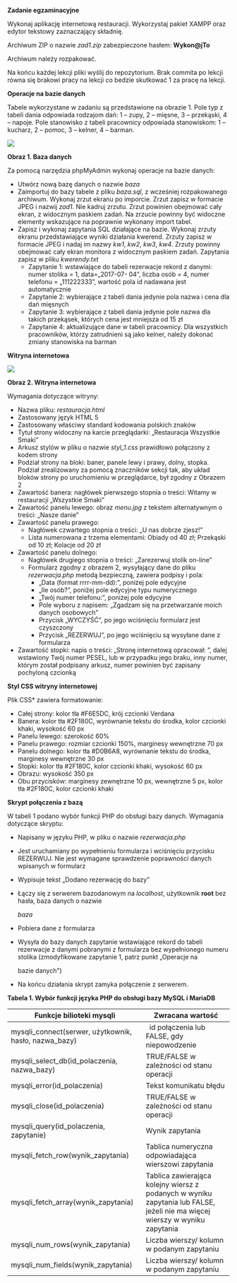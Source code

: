 ﻿**Zadanie egzaminacyjne** 

Wykonaj aplikację internetową restauracji. Wykorzystaj pakiet XAMPP oraz edytor tekstowy zaznaczający składnię. 

Archiwum ZIP o nazwie *zad1.zip* zabezpieczone hasłem: **Wykon@jTo** 

Archiwum należy rozpakować. 

Na końcu każdej lekcji pliki wyślij do repozytorium.
Brak commita po lekcji równa się brakowi pracy na lekcji co bedzie skutkować 1 za pracę na lekcji.

**Operacje na bazie danych** 

Tabele wykorzystane w zadaniu są przedstawione na obrazie 1. Pole typ z tabeli dania odpowiada rodzajom dań: 1 – zupy, 2 – mięsne, 3 – przekąski, 4 – napoje. Pole stanowisko z tabeli pracownicy odpowiada stanowiskom: 1 – kucharz, 2 – pomoc, 3 – kelner, 4 – barman.  

![](obraz01.png)

**Obraz 1. Baza danych** 

Za pomocą narzędzia phpMyAdmin wykonaj operacje na bazie danych: 

- Utwórz nową bazę danych o nazwie *baza* 
- Zaimportuj do bazy tabele z pliku *baza.sql*, z wcześniej rozpakowanego archiwum. Wykonaj zrzut ekranu po imporcie. Zrzut zapisz w formacie JPEG i nazwij *zad1*. Nie kadruj zrzutu. Zrzut powinien obejmować cały ekran, z widocznym paskiem zadań. Na zrzucie powinny być widoczne elementy wskazujące na poprawnie wykonany import tabel. 
- Zapisz i wykonaj zapytania SQL działające na bazie. Wykonaj zrzuty ekranu przedstawiające wyniki działania kwerend. Zrzuty zapisz w formacie JPEG i nadaj im nazwy *kw1*, *kw2*, *kw3*, *kw4*. Zrzuty powinny obejmować cały ekran monitora z widocznym paskiem zadań. Zapytania zapisz w pliku *kwerendy.txt* 
  - Zapytanie 1: wstawiające do tabeli rezerwacje rekord z danymi: numer stolika = 1, data=„2017-07- 04”, liczba osób = 4, numer telefonu = „111222333”, wartość pola id nadawana jest automatycznie 
  - Zapytanie 2: wybierające z tabeli dania jedynie pola nazwa i cena dla dań mięsnych 
  - Zapytanie 3: wybierające z tabeli dania jedynie pole nazwa dla takich przekąsek, których cena jest mniejsza od 15 zł 
  - Zapytanie  4:  aktualizujące  dane  w  tabeli  pracownicy.  Dla  wszystkich  pracowników,  którzy zatrudnieni są jako kelner, należy dokonać zmiany stanowiska na barman  

**Witryna internetowa** 

![](obraz02.jpeg)

**Obraz 2. Witryna internetowa** 

Wymagania dotyczące witryny: 

- Nazwa pliku: *restauracja.html* 
- Zastosowany język HTML 5 
- Zastosowany właściwy standard kodowania polskich znaków 
- Tytuł strony widoczny na karcie przeglądarki: „Restauracja Wszystkie Smaki” 
- Arkusz stylów w pliku o nazwie *styl\_1.css* prawidłowo połączony z kodem strony 
- Podział strony na bloki: baner, panele lewy i prawy, dolny, stopka. Podział zrealizowany za pomocą znaczników  sekcji  tak,  aby  układ  bloków  strony  po  uruchomieniu  w  przeglądarce,  był  zgodny z Obrazem 2 
- Zawartość banera: nagłówek pierwszego stopnia o treści: Witamy w restauracji „Wszystkie Smaki” 
- Zawartość panelu lewego: obraz *menu.jpg* z tekstem alternatywnym o treści: „Nasze danie” 
- Zawartość panelu prawego: 
  - Nagłówek czwartego stopnia o treści: „U nas dobrze zjesz!” 
  - Lista numerowana z trzema elementami: Obiady od 40 zł; Przekąski od 10 zł; Kolacje od 20 zł 
- Zawartość panelu dolnego: 
  - Nagłówek drugiego stopnia o treści: „Zarezerwuj stolik on-line” 
  - Formularz  zgodny  z  obrazem  2,  wysyłający  dane  do  pliku  *rezerwacja.php*  metodą  bezpieczną, zawiera podpisy i pola: 
    - „Data (format rrrr-mm-dd):”, poniżej pole edycyjne 
    - „Ile osób?”, poniżej pole edycyjne typu numerycznego 
    - „Twój numer telefonu:”, poniżej pole edycyjne 
    - Pole wyboru z napisem: „Zgadzam się na przetwarzanie moich danych osobowych” 
    - Przycisk „WYCZYŚĆ”, po jego wciśnięciu formularz jest czyszczony 
    - Przycisk „REZERWUJ”, po jego wciśnięciu są wysyłane dane z formularza  
- Zawartość stopki: napis o treści: „Stronę internetową opracował: ”, dalej wstawiony Twój numer PESEL, lub w przypadku jego braku, inny numer, którym został podpisany arkusz, numer powinien być zapisany pochyloną czcionką 

**Styl CSS witryny internetowej** 

Plik CSS* zawiera formatowanie: 

- Całej strony: kolor tła #F6E5DC, krój czcionki Verdana 
- Banera: kolor tła #2F180C, wyrównanie tekstu do środka, kolor czcionki khaki, wysokość 60 px 
- Panelu lewego: szerokość 60% 
- Panelu prawego: rozmiar czcionki 150%, marginesy wewnętrzne 70 px 
- Panelu dolnego: kolor tła #D0B6A8, wyrównanie tekstu do środka, marginesy wewnętrzne 30 px 
- Stopki: kolor tła #2F180C, kolor czcionki khaki, wysokość 60 px 
- Obrazu: wysokość 350 px 
- Obu przycisków: marginesy zewnętrzne 10 px, wewnętrzne 5 px, kolor tła #2F180C, kolor czcionki khaki 

**Skrypt połączenia z bazą** 

W tabeli 1 podano wybór funkcji PHP do obsługi bazy danych. Wymagania dotyczące skryptu: 

- Napisany w języku PHP, w pliku o nazwie *rezerwacja.php* 
- Jest uruchamiany po wypełnieniu formularza i wciśnięciu przycisku REZERWUJ. Nie jest wymagane sprawdzenie poprawności danych wpisanych w formularz  
- Wypisuje tekst „Dodano rezerwację do bazy” 
- Łączy się z serwerem bazodanowym na *localhost*, użytkownik **root** bez hasła, baza danych o nazwie 

  *baza* 

- Pobiera dane z formularza 
- Wysyła  do  bazy  danych  zapytanie  wstawiające  rekord  do  tabeli  rezerwacje  z  danymi  pobranymi            z formularza bez wypełnionego numeru stolika (zmodyfikowane zapytanie 1, patrz punkt „Operacje na 

  bazie danych") 

- Na końcu działania skrypt zamyka połączenie z serwerem. 

**Tabela 1. Wybór funkcji języka PHP do obsługi bazy MySQL i MariaDB** 

|**Funkcje bilioteki mysqli** |**Zwracana wartość** |
| - | - |
|mysqli\_connect(serwer, użytkownik, hasło, nazwa\_bazy)|` `id połączenia lub FALSE, gdy niepowodzenie |
|mysqli\_select\_db(id\_polaczenia, nazwa\_bazy) |TRUE/FALSE w zależności od stanu operacji |
|mysqli\_error(id\_polaczenia) |Tekst komunikatu błędu |
|mysqli\_close(id\_polaczenia) |TRUE/FALSE w zależności od stanu operacji |
|mysqli\_query(id\_polaczenia, zapytanie) |Wynik zapytania |
|mysqli\_fetch\_row(wynik\_zapytania) |Tablica  numeryczna  odpowiadająca  wierszowi zapytania |
|mysqli\_fetch\_array(wynik\_zapytania) |Tablica zawierająca kolejny wiersz z podanych w  wyniku  zapytania  lub  FALSE,  jeżeli  nie  ma więcej wierszy w wyniku zapytania |
|mysqli\_num\_rows(wynik\_zapytania) |Liczba wierszy/ kolumn w podanym zapytaniu |
|mysqli\_num\_fields(wynik\_zapytania) |Liczba wierszy/ kolumn w podanym zapytaniu |


